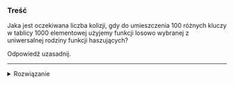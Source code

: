 ### Treść
Jaka jest oczekiwana liczba kolizji, gdy do umieszczenia 100 różnych kluczy w tablicy 1000
elementowej użyjemy funkcji losowo wybranej z uniwersalnej rodziny funkcji haszujących? 

Odpowiedź uzasadnij.

------
<details><summary>Rozwiązanie</summary>
<p>
    
Czyli n = 100, a m == 1000, używając notacji z wykładu.

![](https://latex.codecogs.com/gif.latex?\binom{100}{2}&space;*&space;\frac{1}{1000}&space;=&space;4.9)
